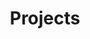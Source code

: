 ---
title: Projects
layout: collection
permalink: /portfolio/
collection: portfolio
entries_layout: grid
classes: wide
---